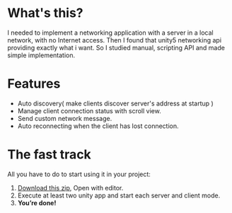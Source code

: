 # What's this?
I needed to implement a networking application with a server in a local network, with no Internet access.
Then I found that unity5 networking api providing exactly what i want.
So I studied manual, scripting API and made simple implementation.

# Features
- Auto discovery( make clients discover server's address at startup )
- Manage client connection status with scroll view.
- Send custom network message.
- Auto reconnecting when the client has lost connection.

# The fast track
All you have to do to start using it in your project:
1. [Download this zip](https://github.com/ifndefdeadmau5/unity5-networking-HLAPI-getting-started/archive/master.zip), Open with editor.
2. Execute at least two unity app and start each server and client mode.
3. **You’re done!**
